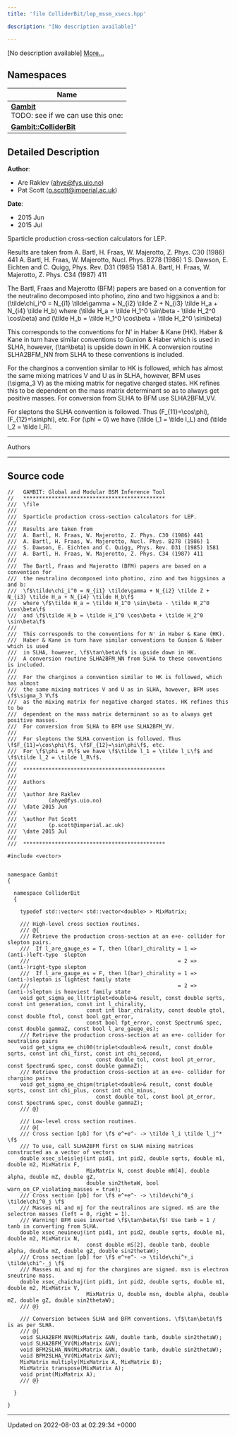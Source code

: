 ```yaml
---
title: 'file ColliderBit/lep_mssm_xsecs.hpp'

description: "[No description available]"

---
```







[No description available] [More...](#detailed-description)

## Namespaces

| Name           |
| -------------- |
| **[Gambit](/documentation/code/main/namespaces/namespacegambit/)** <br>TODO: see if we can use this one:  |
| **[Gambit::ColliderBit](/documentation/code/main/namespaces/namespacegambit_1_1colliderbit/)**  |

## Detailed Description


**Author**: 

  * Are Raklev ([ahye@fys.uio.no](mailto:ahye@fys.uio.no)) 
  * Pat Scott ([p.scott@imperial.ac.uk](mailto:p.scott@imperial.ac.uk)) 


**Date**: 

  * 2015 Jun
  * 2015 Jul


Sparticle production cross-section calculators for LEP.

Results are taken from A. Bartl, H. Fraas, W. Majerotto, Z. Phys. C30 (1986) 441 A. Bartl, H. Fraas, W. Majerotto, Nucl. Phys. B278 (1986) 1 S. Dawson, E. Eichten and C. Quigg, Phys. Rev. D31 (1985) 1581 A. Bartl, H. Fraas, W. Majerotto, Z. Phys. C34 (1987) 411

The Bartl, Fraas and Majerotto (BFM) papers are based on a convention for the neutralino decomposed into photino, zino and two higgsinos a and b: \(\tilde\chi_i^0 = N_{i1} \tilde\gamma + N_{i2} \tilde Z + N_{i3} \tilde H_a + N_{i4} \tilde H_b\) where \(\tilde H_a = \tilde H_1^0 \sin\beta - \tilde H_2^0 \cos\beta\) and \(\tilde H_b = \tilde H_1^0 \cos\beta + \tilde H_2^0 \sin\beta\)

This corresponds to the conventions for N' in Haber & Kane (HK). Haber & Kane in turn have similar conventions to Gunion & Haber which is used in SLHA, however, \(\tan\beta\) is upside down in HK. A conversion routine SLHA2BFM_NN from SLHA to these conventions is included.

For the charginos a convention similar to HK is followed, which has almost the same mixing matrices V and U as in SLHA, however, BFM uses \(\sigma_3 V\) as the mixing matrix for negative charged states. HK refines this to be dependent on the mass matrix determinant so as to always get positive masses. For conversion from SLHA to BFM use SLHA2BFM_VV.

For sleptons the SLHA convention is followed. Thus \(F_{11}=\cos\phi\), \(F_{12}=\sin\phi\), etc. For \(\phi = 0\) we have \(\tilde l_1 = \tilde l_L\) and \(\tilde l_2 = \tilde l_R\).



------------------

Authors



------------------




## Source code

```
//   GAMBIT: Global and Modular BSM Inference Tool
//   *********************************************
///  \file
///
///  Sparticle production cross-section calculators for LEP.
///
///  Results are taken from
///  A. Bartl, H. Fraas, W. Majerotto, Z. Phys. C30 (1986) 441
///  A. Bartl, H. Fraas, W. Majerotto, Nucl. Phys. B278 (1986) 1
///  S. Dawson, E. Eichten and C. Quigg, Phys. Rev. D31 (1985) 1581
///  A. Bartl, H. Fraas, W. Majerotto, Z. Phys. C34 (1987) 411
///
///  The Bartl, Fraas and Majerotto (BFM) papers are based on a convention for
///  the neutralino decomposed into photino, zino and two higgsinos a and b:
///  \f$\tilde\chi_i^0 = N_{i1} \tilde\gamma + N_{i2} \tilde Z + N_{i3} \tilde H_a + N_{i4} \tilde H_b\f$
///  where \f$\tilde H_a = \tilde H_1^0 \sin\beta - \tilde H_2^0 \cos\beta\f$
///  and \f$\tilde H_b = \tilde H_1^0 \cos\beta + \tilde H_2^0 \sin\beta\f$
///
///  This corresponds to the conventions for N' in Haber & Kane (HK).
///  Haber & Kane in turn have similar conventions to Gunion & Haber which is used
///  in SLHA, however, \f$\tan\beta\f$ is upside down in HK.
///  A conversion routine SLHA2BFM_NN from SLHA to these conventions is included.
///
///  For the charginos a convention similar to HK is followed, which has almost
///  the same mixing matrices V and U as in SLHA, however, BFM uses \f$\sigma_3 V\f$
///  as the mixing matrix for negative charged states. HK refines this to be
///  dependent on the mass matrix determinant so as to always get positive masses.
///  For conversion from SLHA to BFM use SLHA2BFM_VV.
///
///  For sleptons the SLHA convention is followed. Thus \f$F_{11}=\cos\phi\f$, \f$F_{12}=\sin\phi\f$, etc.
///  For \f$\phi = 0\f$ we have \f$\tilde l_1 = \tilde l_L\f$ and \f$\tilde l_2 = \tilde l_R\f$.
///
///  *********************************************
///
///  Authors
///   
///  \author Are Raklev
///          (ahye@fys.uio.no)
///  \date 2015 Jun
///
///  \author Pat Scott
///          (p.scott@imperial.ac.uk)
///  \date 2015 Jul
///
///  *********************************************

#include <vector>


namespace Gambit
{
    
  namespace ColliderBit
  {
    
    typedef std::vector< std::vector<double> > MixMatrix;
    
    /// High-level cross section routines.
    /// @{
    /// Retrieve the production cross-section at an e+e- collider for slepton pairs.
    ///  If l_are_gauge_es = T, then l(bar)_chirality = 1 => (anti-)left-type  slepton
    ///                                               = 2 => (anti-)right-type slepton
    ///  If l_are_gauge_es = F, then l(bar)_chirality = 1 => (anti-)slepton is lightest family state
    ///                                               = 2 => (anti-)slepton is heaviest family state
    void get_sigma_ee_ll(triplet<double>& result, const double sqrts, const int generation, const int l_chirality, 
                         const int lbar_chirality, const double gtol, const double ftol, const bool gpt_error,
                         const bool fpt_error, const Spectrum& spec, const double gammaZ, const bool l_are_gauge_es);
    /// Retrieve the production cross-section at an e+e- collider for neutralino pairs
    void get_sigma_ee_chi00(triplet<double>& result, const double sqrts, const int chi_first, const int chi_second,
                            const double tol, const bool pt_error, const Spectrum& spec, const double gammaZ);
    /// Retrieve the production cross-section at an e+e- collider for chargino pairs
    void get_sigma_ee_chipm(triplet<double>& result, const double sqrts, const int chi_plus, const int chi_minus,
                            const double tol, const bool pt_error, const Spectrum& spec, const double gammaZ);    
    /// @}

    /// Low-level cross section routines.
    /// @{
    /// Cross section [pb] for \f$ e^+e^- -> \tilde l_i \tilde l_j^* \f$
    /// To use, call SLHA2BFM first on SLHA mixing matrices constructed as a vector of vectors
    double xsec_sleislej(int pid1, int pid2, double sqrts, double m1, double m2, MixMatrix F, 
                         MixMatrix N, const double mN[4], double alpha, double mZ, double gZ,
                         double sin2thetaW, bool warn_on_CP_violating_masses = true);
    /// Cross section [pb] for \f$ e^+e^- -> \tilde\chi^0_i \tilde\chi^0_j \f$
    /// Masses mi and mj for the neutralinos are signed. mS are the selectron masses (left = 0, right = 1).
    /// Warning! BFM uses inverted \f$\tan\beta\f$! Use tanb = 1 / tanb in converting from SLHA.
    double xsec_neuineuj(int pid1, int pid2, double sqrts, double m1, double m2, MixMatrix N,
                         const double mS[2], double tanb, double alpha, double mZ, double gZ, double sin2thetaW);
    /// Cross section [pb] for \f$ e^+e^- -> \tilde\chi^+_i \tilde\chi^-_j \f$
    /// Masses mi and mj for the charginos are signed. msn is electron sneutrino mass.
    double xsec_chaichaj(int pid1, int pid2, double sqrts, double m1, double m2, MixMatrix V, 
                         MixMatrix U, double msn, double alpha, double mZ, double gZ, double sin2thetaW);
    /// @}
    
    /// Conversion between SLHA and BFM conventions. \f$\tan\beta\f$ is as per SLHA.
    /// @{
    void SLHA2BFM_NN(MixMatrix &NN, double tanb, double sin2thetaW);
    void SLHA2BFM_VV(MixMatrix &VV);
    void BFM2SLHA_NN(MixMatrix &NN, double tanb, double sin2thetaW);
    void BFM2SLHA_VV(MixMatrix &VV);
    MixMatrix multiply(MixMatrix A, MixMatrix B);
    MixMatrix transpose(MixMatrix A);
    void print(MixMatrix A);
    /// @}
        
  }
  
}
```


-------------------------------

Updated on 2022-08-03 at 02:29:34 +0000
